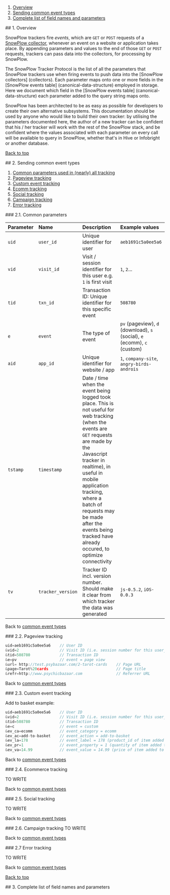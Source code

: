 <a name="top" />

1. [Overview](#overview)
2. [Sending common event types](#common)
3. [Complete list of field names and parameters](#allparams)


<a name="overview" />
## 1. Overview

SnowPlow trackers fire _events_, which are `GET` or `POST` requests of a [SnowPlow collector](collectors), whenever an event on a website or application takes place. By appending parameters and values to the end of those `GET` or `POST` requests, trackers can pass data into the collectors, for processing by SnowPlow. 

The SnowPlow Tracker Protocol is the list of all the parameters that SnowPlow trackers use when firing events to push data into the [SnowPlow collectors] (collectors). Each parameter maps onto one or more fields in the [SnowPlow events table] (canonical-data-structure) employed in storage. Here we document which field in the [SnowPlow events table] (canonical-data-structure) each parameter added to the query string maps onto. 

SnowPlow has been architected to be as easy as possible for developers to create their own alternative subsystems. This documentation should be used by anyone who would like to build their own tracker: by utilising the parameters documented here, the author of a new tracker can be confident that his / her tracker will work with the rest of the SnowPlow stack, and be confident where the values associated with each parameter on every call will be available to query in SnowPlow, whether that's in Hive or Infobright or another database.

[Back to top](#top)

<a name="common" />
## 2. Sending common event types

1. [Common parameters used in (nearly) all tracking](#common-params)
2. [Pageview tracking](#pageview)
3. [Custom event tracking](#event)
4. [Ecomm tracking](#ecomm)
5. [Social tracking](#social)
6. [Campaign tracking](#campaign)
7. [Error tracking](#error)

<a name="common-params" />
### 2.1. Common parameters

| **Parameter** | **Name**         | **Description**               | **Example values**        | 
|:--------------|:-----------------|:------------------------------|:--------------------------|
| `uid`         | `user_id`        | Unique identifier for user    | `aeb1691c5a0ee5a6`        |
| `vid`         | `visit_id`       | Visit / session identifier for this user e.g. `1` is first visit | `1`, `2`...|
| `tid`         | `txn_id`         | Transaction ID: Unique identifier for this specific event | `508780` |
| `e`           | `event`          | The type of event             | `pv` (pageview), `d` (download), `s` (social), `e` (ecomm), `c` (custom) |
| `aid`         | `app_id`         | Unique identifier for website / app | `1`, `company-site`, `angry-birds-androis` |
| `tstamp`      | `timestamp`      | Date / time when the event being logged took place. This is not useful for web tracking (when the events are `GET` requests are made by the Javascript tracker in realtime), in useful in mobile application tracking, where a batch of requests may be made after the events being tracked have already occured, to optimize connectivity |
| `tv`          | `tracker_version`| Tracker ID incl. version number. Should make it clear from which tracker the data was generated | `js-0.5.2`, `iOS-0.0.3` |

Back to [common event types](#common)

<a name="pageview" />
### 2.2. Pageview tracking

```javascript
uid=aeb1691c5a0ee5a6    // User ID
&vid=2                  // Visit ID (i.e. session number for this user_id)
&tid=508780				// Transaction ID
&e=pv                   // event = page view
&url= http://test.psybazaar.com/2-tarot-cards    // Page URL
&page=Tarot%20cards                              // Page title
&refr=http://www.psychicbazaar.com               // Referrer URL
```

Back to [common event types](#common)

<a name="event" />
### 2.3. Custom event tracking

Add to basket example:

```javascript
uid=aeb1691c5a0ee5a6    // User ID
&vid=2                  // Visit ID (i.e. session number for this user_id)
&tid=508780				// Transaction ID
&e=c                    // event = custom
&ev_ca=ecomm            // event_category = ecomm
&ev_ac=add-to-basket    // event_action = add-to-basket
&ev_la=178              // event_label = 178 (product_id of item added to basket)
&ev_pr=1                // event_property = 1 (quantity of item added to basket)
&ev_va=14.99            // event_value = 14.99 (price of item added to basket)

```

Back to [common event types](#common)

<a name="ecomm" />
### 2.4. Ecommerce tracking 

TO WRITE

Back to [common event types](#common)

<a name="social" />
### 2.5. Social tracking

TO WRITE

Back to [common event types](#common)

<a name="campaign" />
### 2.6. Campaign tracking
TO WRITE

Back to [common event types](#common)

<a name="error" />
### 2.7 Error tracking

TO WRITE

Back to [common event types](#common)

[Back to top](#top)

<a name="allparams" />
## 3. Complete list of field names and parameters



[events-table]: https://github.com/snowplow/snowplow/wiki/canonical-data-structure